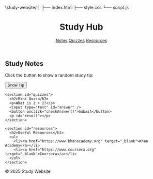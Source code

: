 \study-website/
│
├── index.html
├── style.css
└── script.js

<!DOCTYPE html>
<html lang="en">

<head>
  <meta charset="UTF-8" />
  <meta name="viewport" content="width=device-width, initial-scale=1.0" />
  <title>Study Website</title>
  <link rel="stylesheet" href="style.css" />
</head>

<body>
  <header>
    <h1>Study Hub</h1>
    <nav>
      <a href="#notes">Notes</a>
      <a href="#quizzes">Quizzes</a>
      <a href="#resources">Resources</a>
    </nav>
  </header>

  <main>
    <section id="notes">
      <h2>Study Notes</h2>
      <p>Click the button to show a random study tip:</p>
      <button onclick="showTip()">Show Tip</button>
      <p id="tip"></p>
    </section>

    <section id="quizzes">
      <h2>Mini Quiz</h2>
      <p>What is 2 + 2?</p>
      <input type="text" id="answer" />
      <button onclick="checkAnswer()">Submit</button>
      <p id="result"></p>
    </section>

    <section id="resources">
      <h2>Useful Resources</h2>
      <ul>
        <li><a href="https://www.khanacademy.org" target="_blank">Khan Academy</a></li>
        <li><a href="https://www.coursera.org" target="_blank">Coursera</a></li>
      </ul>
    </section>
  </main>

  <footer>
    <p>&copy; 2025 Study Website</p>
  </footer>

  <script src="script.js"></script>
</body>

</html>
